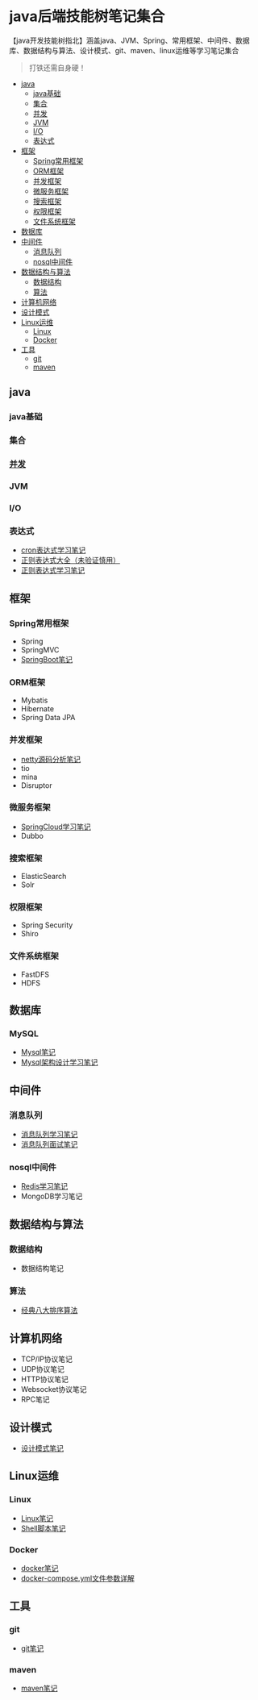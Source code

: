 # java后端技能树笔记集合
【java开发技能树指北】涵盖java、JVM、Spring、常用框架、中间件、数据库、数据结构与算法、设计模式、git、maven、linux运维等学习笔记集合

> 打铁还需自身硬！

- [java](#java)
  - [java基础](#java基础)
  - [集合](#集合)
  - [并发](#并发)
  - [JVM](#JVM)
  - [I/O](#I/O)
  - [表达式](#表达式)
- [框架](#框架)
  - [Spring常用框架](#Spring常用框架)
  - [ORM框架](#ORM框架)
  - [并发框架](#并发框架)
  - [微服务框架](#微服务框架)
  - [搜索框架](#搜索框架)
  - [权限框架](#权限框架)
  - [文件系统框架](#文件系统框架)
- [数据库](#数据库)
- [中间件](#中间件)
  - [消息队列](#消息队列)
  - [nosql中间件](#nosql中间件)
- [数据结构与算法](#数据结构与算法)
  - [数据结构](#数据结构)
  - [算法](#算法)
- [计算机网络](#计算机网络)
- [设计模式](#设计模式)
- [Linux运维](#Linux运维)
  - [Linux](#Linux)
  - [Docker](#Docker)
- [工具](#工具)
  - [git](#git)
  - [maven](#maven)



## java

### java基础

### 集合

### [并发](https://github.com/DragonV96/study-notes/blob/master/java/并发.md)

### JVM

### I/O

### 表达式

- [cron表达式学习笔记](https://github.com/DragonV96/study-notes/blob/master/表达式/cron表达式学习笔记.md)
- [正则表达式大全（未验证慎用）](https://github.com/DragonV96/study-notes/blob/master/表达式/正则表达式大全.md)
- [正则表达式学习笔记](https://github.com/DragonV96/study-notes/blob/master/表达式/正则表达式学习笔记.md)

## 框架

### Spring常用框架

- Spring
- SpringMVC
- [SpringBoot笔记](https://github.com/DragonV96/study-notes/blob/master/java/springboot/SpringBoot实战pdf笔记.md)

### ORM框架

- Mybatis
- Hibernate
- Spring Data JPA

### 并发框架

- [netty源码分析笔记](https://github.com/DragonV96/study-notes/blob/master/java/netty/netty源码分析笔记.md)
- tio
- mina
- Disruptor

### 微服务框架

- [SpringCloud学习笔记](https://github.com/DragonV96/study-notes/blob/master/java/springcloud/SpringCloud学习笔记.md)
- Dubbo

### 搜索框架

- ElasticSearch
- Solr

### 权限框架

- Spring Security
- Shiro

### 文件系统框架

- FastDFS
- HDFS

## 数据库

### MySQL

- [Mysql笔记](https://github.com/DragonV96/study-notes/blob/master/数据库/Mysql笔记.md)
- [Mysql架构设计学习笔记](https://github.com/DragonV96/study-notes/blob/master/数据库/Mysql架构设计学习笔记.md)

## 中间件
### 消息队列

- [消息队列学习笔记](https://github.com/DragonV96/study-notes/blob/master/中间件/消息队列/消息队列学习笔记.md)
- [消息队列面试笔记](https://github.com/DragonV96/study-notes/blob/master/中间件/消息队列/消息队列面试笔记.md)

### nosql中间件

- [Redis学习笔记](https://github.com/DragonV96/study-notes/blob/master/中间件/nosql数据库/Redis学习笔记.md)
- MongoDB学习笔记

## 数据结构与算法
### 数据结构

- 数据结构笔记

### 算法

- [经典八大排序算法](https://github.com/DragonV96/study-notes/blob/master/数据结构与算法/数据结构与算法笔记.md)

## 计算机网络

- TCP/IP协议笔记
- UDP协议笔记
- HTTP协议笔记
- Websocket协议笔记
- RPC笔记

## 设计模式

- [设计模式笔记](https://github.com/DragonV96/study-notes/blob/master/设计模式/设计模式学习笔记.md)

## Linux运维
### Linux

- [Linux笔记](https://github.com/DragonV96/study-notes/blob/master/运维/linux笔记.md)
- [Shell脚本笔记](https://github.com/DragonV96/study-notes/blob/master/运维/Shell脚本笔记.md)

### Docker

- [docker笔记](https://github.com/DragonV96/study-notes/blob/master/运维/Docker笔记.md)
- [docker-compose.yml文件参数详解](https://github.com/DragonV96/study-notes/blob/master/运维/docker-compose.yml文件详解.md)

## 工具
### git

- [git笔记](https://github.com/DragonV96/study-notes/blob/master/git/git笔记.md)

### maven

- [maven笔记](https://github.com/DragonV96/study-notes/blob/master/maven/maven笔记.md)